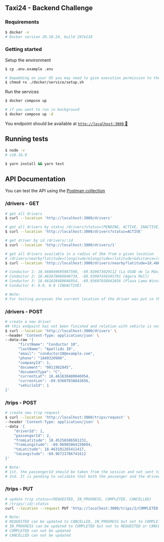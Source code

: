 ## Taxi24 - Backend Challenge

### Requirements
```sh
$ docker -v
# Docker version 20.10.24, build 297e128
```

### Getting started
Setup the environment
```sh
$ cp .env.example .env

# Depebding on your OS you may need to give execution permission to the script
$ chmod +x ./docker/service/setup.sh
```

Run the services
```sh
$ docker compose up

# if you want to run in background
$ docker compose up -d
```
You endpoint should be available at [`http://localhost:3000` 🚀](http://localhost:3000)

## Running tests
```sh
$ node -v
# v18.16.0

$ yarn install && yarn test
```

## API Documentation
You can test the API using the [Postman collection](https://www.postman.com/qrioso/workspace/taxi24-qik-challenge/collection/1157554-86c84e4a-b64e-4fbc-b218-cd2e2ebd88bf)

### /drivers - GET
```sh
# get all drivers 
$ curl --location 'http://localhost:3000/drivers'

# get all drivers by status /drivers?status=(PENDING, ACTIVE, INACTIVE, ONLINE, BUSY)
$ curl --location 'http://localhost:3000/drivers?status=ACTIVE'

# get driver by id /drivers/:id
$ curl --location 'http://localhost:3000/drivers/1'

# get all drivers available in a radius of 3km from a given location
# /drivers/nearby?latitude=(longitude)&longitude=(latitude)&distance=(distance in km)
$ curl --location 'http://localhost:3000/drivers/nearby?latitude=18.480023716974017&longitude=-69.89138258140852&distance=3'

# Conductor 1: 18.460849695987598, -69.920673029112 (La USAD de la Máximo Gómez)
# Conductor 2: 18.482678066040734, -69.93907456345791 (Agora Mall)
# Conductor 3: 18.461638480046954, -69.93607038842656 (Plaza Lama Winston Churchill)
# Conductor 4: 0.0, 0.0 (INVACTIVE)

# Note: 
# For testing purposes the current location of the driver was put in the DB, this should be a service socket where all drivers are broadcast with the current location, status and other relevant information
```

### /drivers - POST
```sh
# create a new driver 
## this endpoint has not been finished and relation with vehicle is not being created yet - WIP
$ curl --location 'http://localhost:3000/drivers' \
--header 'Content-Type: application/json' \
--data-raw '{
      "firstName": "Conductor 10",
      "lastName": "Apellido 10",
      "email": "conductor10@example.com",
      "phone": "1849320990",
      "companyId": 1,
      "document": "0011982845",
      "documentType": "C",
      "currentLat": 18.461638480046954, 
      "currentLon": -69.93607038842656,
      "vehicleId": 1
}'
```

### /trips - POST
```sh
# create new trip request
$ curl --location 'http://localhost:3000/trips/request' \
--header 'Content-Type: application/json' \
--data '{
    "driverId": 1,
    "passengerId": 2,
    "fromLatitude": 18.45256586581231,
    "fromLongitude": -69.96985064150694,
    "toLatitude": 18.463101265411417,
    "toLongitude": -69.96723786741612
}'

# Note:
# 1st. the passengerId should be taken from the session and not sent to anyone other than an administrator creating the travel request
# 2nd. It is pending to validate that both the passenger and the driver do not have an active trip (in the case of the driver it should allow it as long as it is in range and the trip is ending)
```

### /trips - PUT
```sh 
# update trip status=(REQUESTED, IN_PROGRESS, COMPLETED, CANCELLED)
# /trips/:id/:status
curl --location --request PUT 'http://localhost:3000/trips/2/COMPLETED'

# Note: 
# REQUESTED can be updated to CANCELLED, IN_PROGRESS but not to COMPLETED
# IN_PROGRESS can be updated to COMPLETED but not to REQUESTED or CANCELLED
# COMPLETED can not be updated
# CANCELLED can not be updated
```
